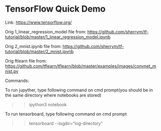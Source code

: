 # TensorFlow Quick Demo
Link: https://www.tensorflow.org/

Orig 1_linear_regression_model file from: https://github.com/sherrym/tf-tutorial/blob/master/1_linear_regression_model.ipynb

Orig 2_mnist.ipynb file from: https://github.com/sherrym/tf-tutorial/blob/master/2_mnist.ipynb

Orig ftlearn file from: https://github.com/tflearn/tflearn/blob/master/examples/images/convnet_mnist.py

Commands:

To run jupyther, type following command on cmd prompt(you should be in the same directory where notebooks are stored) 

>> ipython3 notebook

To run tensorboard, type following command on cmd prompt 

>> tensorboard --logdir="log-directory"

